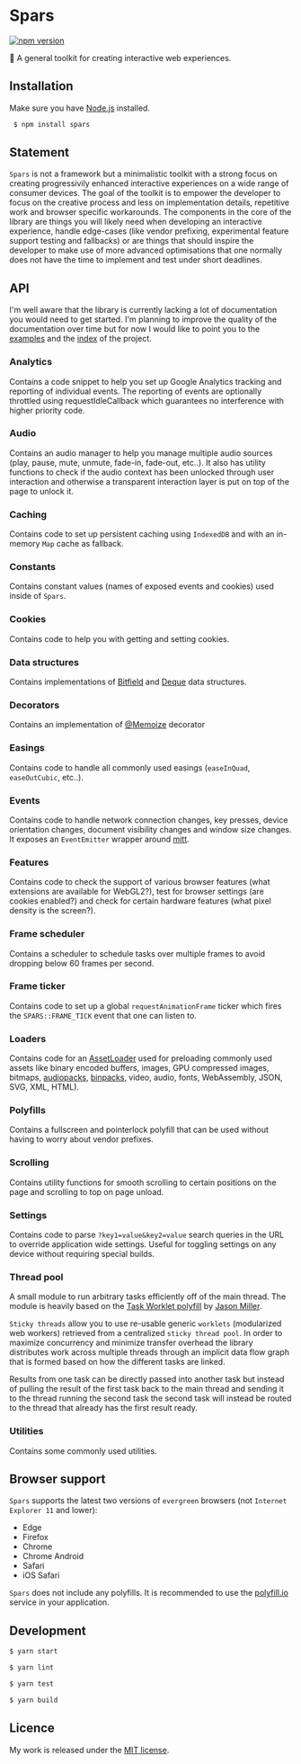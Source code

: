 # Spars

[![npm version](https://badge.fury.io/js/spars.svg)](https://badge.fury.io/js/spars)

🌲 A general toolkit for creating interactive web experiences.

## Installation

Make sure you have [Node.js](http://nodejs.org/) installed.

```sh
 $ npm install spars
```

## Statement

`Spars` is not a framework but a minimalistic toolkit with a strong focus on creating progressivily enhanced interactive experiences on a wide range of consumer devices. The goal of the toolkit is to empower the developer to focus on the creative process and less on implementation details, repetitive work and browser specific workarounds. The components in the core of the library are things you will likely need when developing an interactive experience, handle edge-cases (like vendor prefixing, experimental feature support testing and fallbacks) or are things that should inspire the developer to make use of more advanced optimisations that one normally does not have the time to implement and test under short deadlines.

## API

I'm well aware that the library is currently lacking a lot of documentation you would need to get started. I'm planning to improve the quality of the documentation over time but for now I would like to point you to the [examples](/examples/index.js) and the [index](/src/index.ts) of the project.

### Analytics

Contains a code snippet to help you set up Google Analytics tracking and reporting of individual events. The reporting of events are optionally throttled using requestIdleCallback which guarantees no interference with higher priority code.

### Audio

Contains an audio manager to help you manage multiple audio sources (play, pause, mute, unmute, fade-in, fade-out, etc..). It also has utility functions to check if the audio context has been unlocked through user interaction and otherwise a transparent interaction layer is put on top of the page to unlock it.

### Caching

Contains code to set up persistent caching using `IndexedDB` and with an in-memory `Map` cache as fallback.

### Constants

Contains constant values (names of exposed events and cookies) used inside of `Spars`.

### Cookies

Contains code to help you with getting and setting cookies.

### Data structures

Contains implementations of [Bitfield](src/dataStructures/Bitfield.ts) and [Deque](src/dataStructures/Deque.ts) data structures.

### Decorators

Contains an implementation of [@Memoize](src/decorators/@Memoize.ts) decorator

### Easings

Contains code to handle all commonly used easings (`easeInQuad`, `easeOutCubic`, etc..).

### Events

Contains code to handle network connection changes, key presses, device orientation changes, document visibility changes and window size changes. It exposes an `EventEmitter` wrapper around [mitt](https://github.com/developit/mitt).

### Features

Contains code to check the support of various browser features (what extensions are available for WebGL2?), test for browser settings (are cookies enabled?) and check for certain hardware features (what pixel density is the screen?).

### Frame scheduler

Contains a scheduler to schedule tasks over multiple frames to avoid dropping below 60 frames per second.

### Frame ticker

Contains code to set up a global `requestAnimationFrame` ticker which fires the `SPARS::FRAME_TICK` event that one can listen to.

### Loaders

Contains code for an [AssetLoader](src/loaders/AssetLoader.ts) used for preloading commonly used assets like binary encoded buffers, images, GPU compressed images, bitmaps, [audiopacks](https://github.com/timvanscherpenzeel/audiopacker), [binpacks](https://github.com/timvanscherpenzeel/binpacker), video, audio, fonts, WebAssembly, JSON, SVG, XML, HTML).

### Polyfills

Contains a fullscreen and pointerlock polyfill that can be used without having to worry about vendor prefixes.

### Scrolling

Contains utility functions for smooth scrolling to certain positions on the page and scrolling to top on page unload.

### Settings

Contains code to parse `?key1=value&key2=value` search queries in the URL to override application wide settings. Useful for toggling settings on any device without requiring special builds.

### Thread pool

A small module to run arbitrary tasks efficiently off of the main thread. The module is heavily based on the [Task Worklet polyfill](https://github.com/developit/task-worklet/) by [Jason Miller](https://github.com/developit).

`Sticky threads` allow you to use re-usable generic `worklets` (modularized web workers) retrieved from a centralized `sticky thread pool`. In order to maximize concurrency and minimize transfer overhead the library distributes work across multiple threads through an implicit data flow graph that is formed based on how the different tasks are linked.

Results from one task can be directly passed into another task but instead of pulling the result of the first task back to the main thread and sending it to the thread running the second task the second task will instead be routed to the thread that already has the first result ready.

### Utilities

Contains some commonly used utilities.

## Browser support

`Spars` supports the latest two versions of `evergreen` browsers (not `Internet Explorer 11` and lower):

- Edge
- Firefox
- Chrome
- Chrome Android
- Safari
- iOS Safari

`Spars` does not include any polyfills. It is recommended to use the [polyfill.io](https://polyfill.io/v3/) service in your application.

## Development

```sh
$ yarn start

$ yarn lint

$ yarn test

$ yarn build
```

## Licence

My work is released under the [MIT license](https://raw.githubusercontent.com/TimvanScherpenzeel/spars/master/LICENSE).
